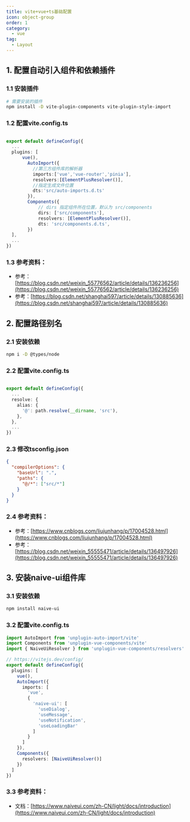 ```yaml
---
title: vite+vue+ts基础配置
icon: object-group
order: 1
category:
  - vue
tag:
  - Layout
---
```


## 1. 配置自动引入组件和依赖插件

### 1.1 安装插件
```bash
# 需要安装的插件
npm install -D vite-plugin-components vite-plugin-style-import
```
### 1.2 配置vite.config.ts
```typescript

export default defineConfig({
  ...
  plugins: [
      vue(),
        AutoImport({
          //第三方组件库的解析器
          imports:['vue','vue-router','pinia'],
          resolvers:[ElementPlusResolver()],
          //指定生成文件位置
          dts:'src/auto-imports.d.ts'
        }),
        Components({
            // dirs 指定组件所在位置，默认为 src/components
            dirs: ['src/components'],
            resolvers: [ElementPlusResolver()],
            dts: 'src/components.d.ts',
        })
  ],
  ...
})

```
### 1.3 参考资料：
- 参考：[https://blog.csdn.net/weixin_55776562/article/details/136236256](https://blog.csdn.net/weixin_55776562/article/details/136236256)
- 参考：[https://blog.csdn.net/shanghai597/article/details/130885636](https://blog.csdn.net/shanghai597/article/details/130885636)

## 2. 配置路径别名
### 2.1 安装依赖
```bash
npm i -D @types/node
```
### 2.2 配置vite.config.ts
```typescript

export default defineConfig({
  ...
  resolve: {
    alias: {
      '@': path.resolve(__dirname, 'src'),
    },
  },
  ...
})
```
### 2.3 修改tsconfig.json
```json
{
  "compilerOptions": {
    "baseUrl": ".",
    "paths": {
      "@/*": ["src/*"]
    }
  }
}
```
### 2.4 参考资料：
- 参考：[https://www.cnblogs.com/liujunhang/p/17004528.html](https://www.cnblogs.com/liujunhang/p/17004528.html)
- 参考：[https://blog.csdn.net/weixin_55555471/article/details/136497926](https://blog.csdn.net/weixin_55555471/article/details/136497926)

## 3. 安装naive-ui组件库
### 3.1 安装依赖
```bash
npm install naive-ui
```
### 3.2 配置vite.config.ts
```typescript
import AutoImport from 'unplugin-auto-import/vite'
import Components from 'unplugin-vue-components/vite'
import { NaiveUiResolver } from 'unplugin-vue-components/resolvers'

// https://vitejs.dev/config/
export default defineConfig({
  plugins: [
    vue(),
    AutoImport({
      imports: [
        'vue',
        {
          'naive-ui': [
            'useDialog',
            'useMessage',
            'useNotification',
            'useLoadingBar'
          ]
        }
      ]
    }),
    Components({
      resolvers: [NaiveUiResolver()]
    })
  ]
})
```
### 3.3 参考资料：
- 文档：[https://www.naiveui.com/zh-CN/light/docs/introduction](https://www.naiveui.com/zh-CN/light/docs/introduction)
